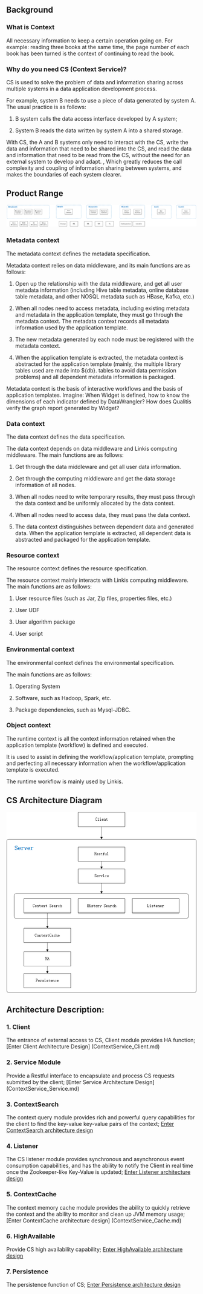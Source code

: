 ## **Background**

### **What is Context**

All necessary information to keep a certain operation going on. For example: reading three books at the same time, the page number of each book has been turned is the context of continuing to read the book.

### **Why do you need CS (Context Service)?**

CS is used to solve the problem of data and information sharing across multiple systems in a data application development process.

For example, system B needs to use a piece of data generated by system A. The usual practice is as follows:

1. B system calls the data access interface developed by A system;

2. System B reads the data written by system A into a shared storage.

With CS, the A and B systems only need to interact with the CS, write the data and information that need to be shared into the CS, and read the data and information that need to be read from the CS, without the need for an external system to develop and adapt. , Which greatly reduces the call complexity and coupling of information sharing between systems, and makes the boundaries of each system clearer.

## **Product Range**

![](../../../Images/Architecture/Public_Enhancement_Service/ContextService/linkis-contextservice-01.png)


### Metadata context

The metadata context defines the metadata specification.

Metadata context relies on data middleware, and its main functions are as follows:

1. Open up the relationship with the data middleware, and get all user metadata information (including Hive table metadata, online database table metadata, and other NOSQL metadata such as HBase, Kafka, etc.)

2. When all nodes need to access metadata, including existing metadata and metadata in the application template, they must go through the metadata context. The metadata context records all metadata information used by the application template.

3. The new metadata generated by each node must be registered with the metadata context.

4. When the application template is extracted, the metadata context is abstracted for the application template (mainly, the multiple library tables used are made into \${db}. tables to avoid data permission problems) and all dependent metadata information is packaged.

Metadata context is the basis of interactive workflows and the basis of application templates. Imagine: When Widget is defined, how to know the dimensions of each indicator defined by DataWrangler? How does Qualitis verify the graph report generated by Widget?

### Data context

The data context defines the data specification.

The data context depends on data middleware and Linkis computing middleware. The main functions are as follows:

1. Get through the data middleware and get all user data information.

2. Get through the computing middleware and get the data storage information of all nodes.

3. When all nodes need to write temporary results, they must pass through the data context and be uniformly allocated by the data context.

4. When all nodes need to access data, they must pass the data context.

5. The data context distinguishes between dependent data and generated data. When the application template is extracted, all dependent data is abstracted and packaged for the application template.

### Resource context

The resource context defines the resource specification.

The resource context mainly interacts with Linkis computing middleware. The main functions are as follows:

1. User resource files (such as Jar, Zip files, properties files, etc.)

2. User UDF

3. User algorithm package

4. User script

### Environmental context

The environmental context defines the environmental specification.

The main functions are as follows:

1. Operating System

2. Software, such as Hadoop, Spark, etc.

3. Package dependencies, such as Mysql-JDBC.

### Object context

The runtime context is all the context information retained when the application template (workflow) is defined and executed.

It is used to assist in defining the workflow/application template, prompting and perfecting all necessary information when the workflow/application template is executed.

The runtime workflow is mainly used by Linkis.


## **CS Architecture Diagram**

![](../../../Images/Architecture/Public_Enhancement_Service/ContextService/linkis-contextservice-02.png)

## **Architecture Description:**

### 1. Client
The entrance of external access to CS, Client module provides HA function;
[Enter Client Architecture Design] (ContextService_Client.md)

### 2. Service Module
Provide a Restful interface to encapsulate and process CS requests submitted by the client;
[Enter Service Architecture Design] (ContextService_Service.md)

### 3. ContextSearch
The context query module provides rich and powerful query capabilities for the client to find the key-value key-value pairs of the context;
[Enter ContextSearch architecture design](ContextService_Search.md)

### 4. Listener
The CS listener module provides synchronous and asynchronous event consumption capabilities, and has the ability to notify the Client in real time once the Zookeeper-like Key-Value is updated;
[Enter Listener architecture design](ContextService_Listener.md)

### 5. ContextCache
The context memory cache module provides the ability to quickly retrieve the context and the ability to monitor and clean up JVM memory usage;
[Enter ContextCache architecture design] (ContextService_Cache.md)

### 6. HighAvailable
Provide CS high availability capability;
[Enter HighAvailable architecture design](ContextService_HighAvailable.md)

### 7. Persistence
The persistence function of CS;
[Enter Persistence architecture design](ContextService_Persistence.md)